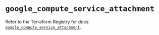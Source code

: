 # `google_compute_service_attachment`

Refer to the Terraform Registry for docs: [`google_compute_service_attachment`](https://registry.terraform.io/providers/hashicorp/google/6.30.0/docs/resources/compute_service_attachment).
